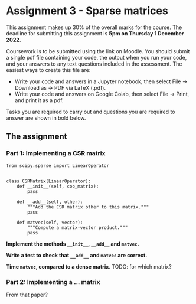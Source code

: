 # Assignment 3 - Sparse matrices

This assignment makes up 30% of the overall marks for the course. The deadline for submitting this assignment is **5pm on Thursday 1 December 2022**.

Coursework is to be submitted using the link on Moodle. You should submit a single pdf file containing your code, the output when you run your code, and your answers
to any text questions included in the assessment. The easiest ways to create this file are:

- Write your code and answers in a Jupyter notebook, then select File -> Download as -> PDF via LaTeX (.pdf).
- Write your code and answers on Google Colab, then select File -> Print, and print it as a pdf.

Tasks you are required to carry out and questions you are required to answer are shown in bold below.

## The assignment

### Part 1: Implementing a CSR matrix

```
from scipy.sparse import LinearOperator


class CSRMatrix(LinearOperator):
    def __init__(self, coo_matrix):
        pass

    def __add__(self, other):
        """Add the CSR matrix other to this matrix."""
        pass

    def matvec(self, vector):
        """Compute a matrix-vector product."""
        pass
```

**Implement the methods `__init__`, `__add__` and `matvec`.**

**Write a test to check that `__add__` and `matvec` are correct.**

**Time `matvec`, compared to a dense matrix**. TODO: for which matrix?

### Part 2: Implementing a ... matrix
From that paper?

